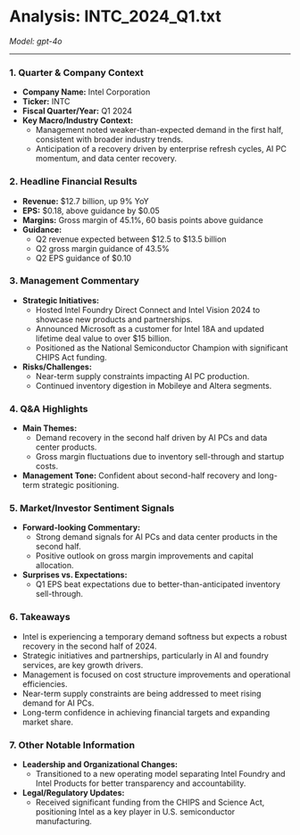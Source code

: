 # Analysis: INTC_2024_Q1.txt

*Model: gpt-4o*

---

### 1. Quarter & Company Context
- **Company Name:** Intel Corporation
- **Ticker:** INTC
- **Fiscal Quarter/Year:** Q1 2024
- **Key Macro/Industry Context:**
  - Management noted weaker-than-expected demand in the first half, consistent with broader industry trends.
  - Anticipation of a recovery driven by enterprise refresh cycles, AI PC momentum, and data center recovery.

### 2. Headline Financial Results
- **Revenue:** $12.7 billion, up 9% YoY
- **EPS:** $0.18, above guidance by $0.05
- **Margins:** Gross margin of 45.1%, 60 basis points above guidance
- **Guidance:**
  - Q2 revenue expected between $12.5 to $13.5 billion
  - Q2 gross margin guidance of 43.5%
  - Q2 EPS guidance of $0.10

### 3. Management Commentary
- **Strategic Initiatives:**
  - Hosted Intel Foundry Direct Connect and Intel Vision 2024 to showcase new products and partnerships.
  - Announced Microsoft as a customer for Intel 18A and updated lifetime deal value to over $15 billion.
  - Positioned as the National Semiconductor Champion with significant CHIPS Act funding.
- **Risks/Challenges:**
  - Near-term supply constraints impacting AI PC production.
  - Continued inventory digestion in Mobileye and Altera segments.

### 4. Q&A Highlights
- **Main Themes:**
  - Demand recovery in the second half driven by AI PCs and data center products.
  - Gross margin fluctuations due to inventory sell-through and startup costs.
- **Management Tone:** Confident about second-half recovery and long-term strategic positioning.

### 5. Market/Investor Sentiment Signals
- **Forward-looking Commentary:**
  - Strong demand signals for AI PCs and data center products in the second half.
  - Positive outlook on gross margin improvements and capital allocation.
- **Surprises vs. Expectations:**
  - Q1 EPS beat expectations due to better-than-anticipated inventory sell-through.

### 6. Takeaways
- Intel is experiencing a temporary demand softness but expects a robust recovery in the second half of 2024.
- Strategic initiatives and partnerships, particularly in AI and foundry services, are key growth drivers.
- Management is focused on cost structure improvements and operational efficiencies.
- Near-term supply constraints are being addressed to meet rising demand for AI PCs.
- Long-term confidence in achieving financial targets and expanding market share.

### 7. Other Notable Information
- **Leadership and Organizational Changes:**
  - Transitioned to a new operating model separating Intel Foundry and Intel Products for better transparency and accountability.
- **Legal/Regulatory Updates:**
  - Received significant funding from the CHIPS and Science Act, positioning Intel as a key player in U.S. semiconductor manufacturing.